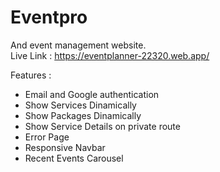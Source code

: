 # Eventpro
And event management website.<br/>
Live Link : https://eventplanner-22320.web.app/

Features :
 <ul>
   <li>Email and Google authentication</li>
   <li>Show Services Dinamically</li>
   <li>Show Packages Dinamically</li>
   <li>Show Service Details on private route</li>
   <li>Error Page</li>
   <li>Responsive Navbar</li>
   <li>Recent Events Carousel</li>
 </ul>
